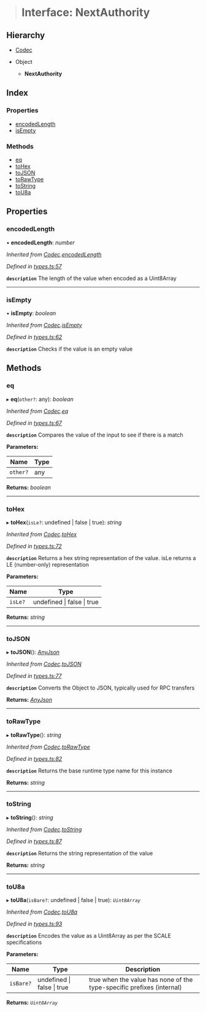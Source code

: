 > # Interface: NextAuthority

## Hierarchy

* [Codec](_types_.codec.md)

* Object

  * **NextAuthority**

## Index

### Properties

* [encodedLength](_srml_grandpa_types_.nextauthority.md#encodedlength)
* [isEmpty](_srml_grandpa_types_.nextauthority.md#isempty)

### Methods

* [eq](_srml_grandpa_types_.nextauthority.md#eq)
* [toHex](_srml_grandpa_types_.nextauthority.md#tohex)
* [toJSON](_srml_grandpa_types_.nextauthority.md#tojson)
* [toRawType](_srml_grandpa_types_.nextauthority.md#torawtype)
* [toString](_srml_grandpa_types_.nextauthority.md#tostring)
* [toU8a](_srml_grandpa_types_.nextauthority.md#tou8a)

## Properties

###  encodedLength

• **encodedLength**: *number*

*Inherited from [Codec](_types_.codec.md).[encodedLength](_types_.codec.md#encodedlength)*

*Defined in [types.ts:57](https://github.com/polkadot-js/api/blob/72af35d/packages/types/src/types.ts#L57)*

**`description`** The length of the value when encoded as a Uint8Array

___

###  isEmpty

• **isEmpty**: *boolean*

*Inherited from [Codec](_types_.codec.md).[isEmpty](_types_.codec.md#isempty)*

*Defined in [types.ts:62](https://github.com/polkadot-js/api/blob/72af35d/packages/types/src/types.ts#L62)*

**`description`** Checks if the value is an empty value

## Methods

###  eq

▸ **eq**(`other?`: any): *boolean*

*Inherited from [Codec](_types_.codec.md).[eq](_types_.codec.md#eq)*

*Defined in [types.ts:67](https://github.com/polkadot-js/api/blob/72af35d/packages/types/src/types.ts#L67)*

**`description`** Compares the value of the input to see if there is a match

**Parameters:**

Name | Type |
------ | ------ |
`other?` | any |

**Returns:** *boolean*

___

###  toHex

▸ **toHex**(`isLe?`: undefined | false | true): *string*

*Inherited from [Codec](_types_.codec.md).[toHex](_types_.codec.md#tohex)*

*Defined in [types.ts:72](https://github.com/polkadot-js/api/blob/72af35d/packages/types/src/types.ts#L72)*

**`description`** Returns a hex string representation of the value. isLe returns a LE (number-only) representation

**Parameters:**

Name | Type |
------ | ------ |
`isLe?` | undefined \| false \| true |

**Returns:** *string*

___

###  toJSON

▸ **toJSON**(): *[AnyJson](../modules/_types_.md#anyjson)*

*Inherited from [Codec](_types_.codec.md).[toJSON](_types_.codec.md#tojson)*

*Defined in [types.ts:77](https://github.com/polkadot-js/api/blob/72af35d/packages/types/src/types.ts#L77)*

**`description`** Converts the Object to JSON, typically used for RPC transfers

**Returns:** *[AnyJson](../modules/_types_.md#anyjson)*

___

###  toRawType

▸ **toRawType**(): *string*

*Inherited from [Codec](_types_.codec.md).[toRawType](_types_.codec.md#torawtype)*

*Defined in [types.ts:82](https://github.com/polkadot-js/api/blob/72af35d/packages/types/src/types.ts#L82)*

**`description`** Returns the base runtime type name for this instance

**Returns:** *string*

___

###  toString

▸ **toString**(): *string*

*Inherited from [Codec](_types_.codec.md).[toString](_types_.codec.md#tostring)*

*Defined in [types.ts:87](https://github.com/polkadot-js/api/blob/72af35d/packages/types/src/types.ts#L87)*

**`description`** Returns the string representation of the value

**Returns:** *string*

___

###  toU8a

▸ **toU8a**(`isBare?`: undefined | false | true): *`Uint8Array`*

*Inherited from [Codec](_types_.codec.md).[toU8a](_types_.codec.md#tou8a)*

*Defined in [types.ts:93](https://github.com/polkadot-js/api/blob/72af35d/packages/types/src/types.ts#L93)*

**`description`** Encodes the value as a Uint8Array as per the SCALE specifications

**Parameters:**

Name | Type | Description |
------ | ------ | ------ |
`isBare?` | undefined \| false \| true | true when the value has none of the type-specific prefixes (internal)  |

**Returns:** *`Uint8Array`*